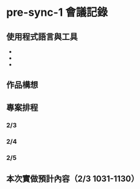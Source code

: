 # pre-sync-1 會議記錄

## 使用程式語言與工具

- 
- 
- 

## 作品構想


## 專案排程

### 2/3
### 2/4
### 2/5


## 本次實做預計內容（2/3 1031-1130）




